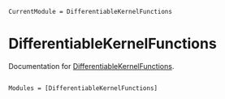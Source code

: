 ```@meta
CurrentModule = DifferentiableKernelFunctions
```

# DifferentiableKernelFunctions

Documentation for [DifferentiableKernelFunctions](https://github.com/FelixBenning/DifferentiableKernelFunctions.jl).

```@index
```

```@autodocs
Modules = [DifferentiableKernelFunctions]
```
